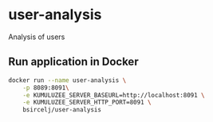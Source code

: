 # user-analysis
Analysis of users
## Run application in Docker


```bash
docker run --name user-analysis \
    -p 8089:8091\
    -e KUMULUZEE_SERVER_BASEURL=http://localhost:8091 \
    -e KUMULUZEE_SERVER_HTTP_PORT=8091 \
    bsircelj/user-analysis
```
